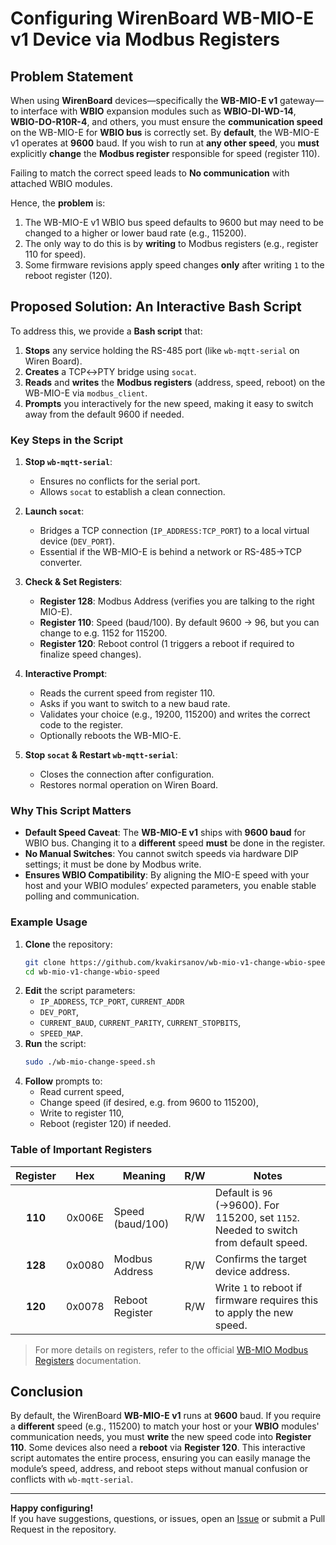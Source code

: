 # Configuring WirenBoard WB-MIO-E v1 Device via Modbus Registers

## Problem Statement

When using **WirenBoard** devices—specifically the **WB-MIO-E v1** gateway—to interface with **WBIO** expansion modules such as **WBIO-DI-WD-14**, **WBIO-DO-R10R-4**, and others, you must ensure the **communication speed** on the WB-MIO-E for **WBIO bus** is correctly set. By **default**, the WB-MIO-E v1 operates at **9600** baud. 
If you wish to run at **any other speed**, you **must** explicitly **change** the **Modbus register** responsible for speed (register 110).

Failing to match the correct speed leads to  **No communication** with attached WBIO modules.

Hence, the **problem** is:  
1. The WB-MIO-E v1 WBIO bus speed defaults to 9600 but may need to be changed to a higher or lower baud rate (e.g., 115200).  
2. The only way to do this is by **writing** to Modbus registers (e.g., register 110 for speed).  
3. Some firmware revisions apply speed changes **only** after writing `1` to the reboot register (120).  

## Proposed Solution: An Interactive Bash Script

To address this, we provide a **Bash script** that:

1. **Stops** any service holding the RS-485 port (like `wb-mqtt-serial` on Wiren Board).  
2. **Creates** a TCP↔PTY bridge using `socat`.  
3. **Reads** and **writes** the **Modbus registers** (address, speed, reboot) on the WB-MIO-E via `modbus_client`.  
4. **Prompts** you interactively for the new speed, making it easy to switch away from the default 9600 if needed.

### Key Steps in the Script

1. **Stop `wb-mqtt-serial`**:  
   - Ensures no conflicts for the serial port.  
   - Allows `socat` to establish a clean connection.

2. **Launch `socat`**:  
   - Bridges a TCP connection (`IP_ADDRESS:TCP_PORT`) to a local virtual device (`DEV_PORT`).  
   - Essential if the WB-MIO-E is behind a network or RS-485→TCP converter.

3. **Check & Set Registers**:
   - **Register 128**: Modbus Address (verifies you are talking to the right MIO-E).  
   - **Register 110**: Speed (baud/100). By default 9600 → 96, but you can change to e.g. 1152 for 115200.  
   - **Register 120**: Reboot control (1 triggers a reboot if required to finalize speed changes).

4. **Interactive Prompt**:
   - Reads the current speed from register 110.  
   - Asks if you want to switch to a new baud rate.  
   - Validates your choice (e.g., 19200, 115200) and writes the correct code to the register.  
   - Optionally reboots the WB-MIO-E.

5. **Stop `socat` & Restart `wb-mqtt-serial`**:
   - Closes the connection after configuration.  
   - Restores normal operation on Wiren Board.

### Why This Script Matters

- **Default Speed Caveat**: The **WB-MIO-E v1** ships with **9600 baud** for WBIO bus. Changing it to a **different** speed **must** be done in the register.  
- **No Manual Switches**: You cannot switch speeds via hardware DIP settings; it must be done by Modbus write.  
- **Ensures WBIO Compatibility**: By aligning the MIO-E speed with your host and your WBIO modules’ expected parameters, you enable stable polling and communication.

### Example Usage

1. **Clone** the repository:
   ```bash
   git clone https://github.com/kvakirsanov/wb-mio-v1-change-wbio-speed.git
   cd wb-mio-v1-change-wbio-speed
   ```
2. **Edit** the script parameters:
   - `IP_ADDRESS`, `TCP_PORT`, `CURRENT_ADDR`
   - `DEV_PORT`,  
   - `CURRENT_BAUD`, `CURRENT_PARITY`, `CURRENT_STOPBITS`,
   - `SPEED_MAP`.  
3. **Run** the script:
   ```bash
   sudo ./wb-mio-change-speed.sh
   ```
4. **Follow** prompts to:
   - Read current speed,  
   - Change speed (if desired, e.g. from 9600 to 115200),  
   - Write to register 110,  
   - Reboot (register 120) if needed.

### Table of Important Registers

| **Register** | **Hex**  | **Meaning**                   | **R/W** | **Notes**                                                                             |
|:------------:|:--------:|--------------------------------|:-------:|----------------------------------------------------------------------------------------|
| **110**      | 0x006E   | Speed (baud/100)              | R/W     | Default is `96` (→9600). For 115200, set `1152`. Needed to switch from default speed.  |
| **128**      | 0x0080   | Modbus Address                | R/W     | Confirms the target device address.                                                    |
| **120**      | 0x0078   | Reboot Register               | R/W     | Write `1` to reboot if firmware requires this to apply the new speed.                 |
> For more details on registers, refer to the official [WB-MIO Modbus Registers](https://wirenboard.com/wiki/WB-MIO-Modbus-Registers) documentation.

## Conclusion

By default, the WirenBoard **WB-MIO-E v1** runs at **9600** baud. If you require a **different** speed (e.g., 115200) to match your host or your **WBIO** modules' communication needs, you must **write** the new speed code into **Register 110**. Some devices also need a **reboot** via **Register 120**. This interactive script automates the entire process, ensuring you can easily manage the module’s speed, address, and reboot steps without manual confusion or conflicts with `wb-mqtt-serial`.

---

**Happy configuring!**  
If you have suggestions, questions, or issues, open an [Issue](https://github.com/your_org/wb-mio-e-config/issues) or submit a Pull Request in the repository.